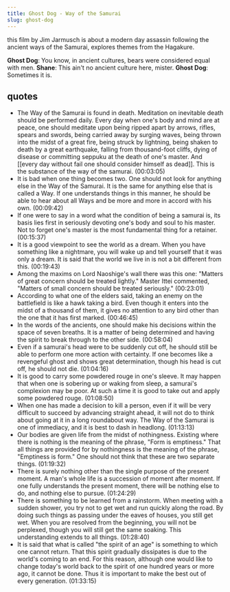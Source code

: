 ```yaml
---
title: Ghost Dog - Way of the Samurai
slug: ghost-dog
---
```

this film by Jim Jarmusch is about a modern day assassin following the ancient ways of the Samurai, explores themes from the Hagakure.

**Ghost Dog**: You know, in ancient cultures, bears were considered equal with men.
**Shane**: This ain't no ancient culture here, mister.
**Ghost Dog**: Sometimes it is.
## quotes
- The Way of the Samurai is found in death. Meditation on inevitable death should be performed daily. Every day when one's body and mind are at peace, one should meditate upon being ripped apart by arrows, rifles, spears and swords, being carried away by surging waves, being thrown into the midst of a great fire, being struck by lightning, being shaken to death by a great earthquake, falling from thousand-foot cliffs, dying of disease or committing seppuku at the death of one's master. And [[every day without fail one should consider himself as dead]]. This is the substance of the way of the samurai. (00:03:05)
- It is bad when one thing becomes two. One should not look for anything else in the Way of the Samurai. It is the same for anything else that is called a Way. If one understands things in this manner, he should be able to hear about all Ways and be more and more in accord with his own. (00:09:42)
- If one were to say in a word what the condition of being a samurai is, its basis lies first in seriously devoting one's body and soul to his master. Not to forget one's master is the most fundamental thing for a retainer. (00:15:37)
- It is a good viewpoint to see the world as a dream. When you have something like a nightmare, you will wake up and tell yourself that it was only a dream. It is said that the world we live in is not a bit different from this. (00:19:43)
- Among the maxims on Lord Naoshige's wall there was this one: "Matters of great concern should be treated lightly." Master Ittei commented, "Matters of small concern should be treated seriously." (00:23:01)
- According to what one of the elders said, taking an enemy on the battlefield is like a hawk taking a bird. Even though it enters into the midst of a thousand of them, it gives no attention to any bird other than the one that it has first marked. (00:46:45)
- In the words of the ancients, one should make his decisions within the space of seven breaths. It is a matter of being determined and having the spirit to break through to the other side. (00:58:04)
- Even if a samurai's head were to be suddenly cut off, he should still be able to perform one more action with certainty. If one becomes like a revengeful ghost and shows great determination, though his head is cut off, he should not die. (01:04:16)
- It is good to carry some powdered rouge in one's sleeve. It may happen that when one is sobering up or waking from sleep, a samurai's complexion may be poor. At such a time it is good to take out and apply some powdered rouge. (01:08:50)
- When one has made a decision to kill a person, even if it will be very difficult to succeed by advancing straight ahead, it will not do to think about going at it in a long roundabout way. The Way of the Samurai is one of immediacy, and it is best to dash in headlong. (01:13:13)
- Our bodies are given life from the midst of nothingness. Existing where there is nothing is the meaning of the phrase, "Form is emptiness." That all things are provided for by nothingness is the meaning of the phrase, "Emptiness is form." One should not think that these are two separate things. (01:19:32)
- There is surely nothing other than the single purpose of the present moment. A man's whole life is a succession of moment after moment. If one fully understands the present moment, there will be nothing else to do, and nothing else to pursue. (01:24:29)
- There is something to be learned from a rainstorm. When meeting with a sudden shower, you try not to get wet and run quickly along the road. By doing such things as passing under the eaves of houses, you still get wet. When you are resolved from the beginning, you will not be perplexed, though you will still get the same soaking. This understanding extends to all things. (01:28:40)
- It is said that what is called "the spirit of an age" is something to which one cannot return. That this spirit gradually dissipates is due to the world's coming to an end. For this reason, although one would like to change today's world back to the spirit of one hundred years or more ago, it cannot be done. Thus it is important to make the best out of every generation. (01:33:15)


